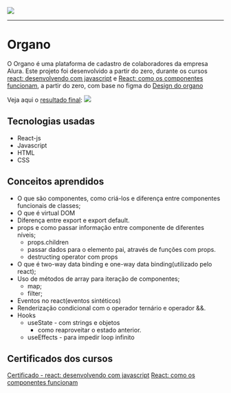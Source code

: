<img src="https://github.com/SamuraiSamuka/Imagens/blob/main/alura.png">

<hr>

# Organo

O Organo é uma plataforma de cadastro de colaboradores da empresa Alura.
Este projeto foi desenvolvido a partir do zero, durante os cursos [react: desenvolvendo com javascript](https://www.alura.com.br/curso-online-react-desenvolvendo-javascript) e [React: como os componentes funcionam](https://cursos.alura.com.br/course/react-componentes-funcionam), a partir do zero, com base no figma do [Design do organo](https://www.figma.com/file/T6BLI1HfB81eYOiVgpqQz7/Projeto-Intro-ao-React?node-id=134%3A128&t=3vlZEE9tCnspHVFm-0)

Veja aqui o [resultado final](https://react-js-desenvolvendo-com-js-organo.vercel.app/):
<img src='https://github.com/SamuraiSamuka/React_JS-Desenvolvendo_com_JS--Organo/blob/main/public/imagens/pr%C3%A9via%2C.png'>

## Tecnologias usadas

* React-js
* Javascript
* HTML
* CSS

## Conceitos aprendidos

* O que são componentes, como criá-los e diferença entre componentes funcionais de classes;
* O que é virtual DOM
* Diferença entre export e export default.
* props e como passar informação entre componente de diferentes níveis;
    * props.children
    * passar dados para o elemento pai, através de funções com props.
    * destructing operator com props
* O que é two-way data binding e one-way data binding(utilizado pelo react);
* Uso de métodos de array para iteração de componentes;
    * map;
    * filter;
* Eventos no react(eventos sintéticos)
* Renderização condicional com o operador ternário e operador &&.
* Hooks
    * useState - com strings e objetos
        * como reaproveitar o estado anterior.
    * useEffects - para impedir loop infinito
    
## Certificados dos cursos
[Certificado - react: desenvolvendo com javascript](https://cursos.alura.com.br/certificate/sscarvalho123/react-desenvolvendo-javascript)
[React: como os componentes funcionam]()